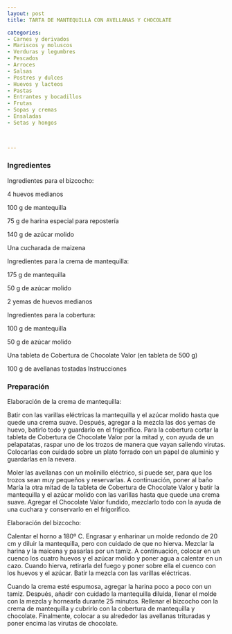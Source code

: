 ```yaml
---
layout: post
title: TARTA DE MANTEQUILLA CON AVELLANAS Y CHOCOLATE

categories:
- Carnes y derivados
- Mariscos y moluscos
- Verduras y legumbres
- Pescados
- Arroces
- Salsas
- Postres y dulces
- Huevos y lacteos
- Pastas
- Entrantes y bocadillos
- Frutas
- Sopas y cremas
- Ensaladas
- Setas y hongos
 


---
```


<h3>Ingredientes</h3>

Ingredientes para el bizcocho:

4 huevos medianos

100 g de mantequilla

75 g de harina especial para repostería

140 g de azúcar molido

Una cucharada de maizena

Ingredientes para la crema de mantequilla:

175 g de mantequilla

50 g de azúcar molido

2 yemas de huevos medianos

Ingredientes para la cobertura:

100 g de mantequilla

50 g de azúcar molido

Una tableta de Cobertura de Chocolate Valor (en tableta de 500 g)

100 g de avellanas tostadas Instrucciones

<h3>Preparación</h3>

Elaboración de la crema de mantequilla:

Batir con las varillas eléctricas la mantequilla y el azúcar molido hasta que quede una crema suave. Después, agregar a la mezcla las dos yemas de huevo, batirlo todo y guardarlo en el frigorífico. Para la cobertura cortar la tableta de Cobertura de Chocolate Valor por la mitad y, con ayuda de un pelapatatas, raspar uno de los trozos de manera que vayan saliendo virutas. Colocarlas con cuidado sobre un plato forrado con un papel de aluminio y guardarlas en la nevera.

Moler las avellanas con un molinillo eléctrico, si puede ser, para que los trozos sean muy pequeños y reservarlas. A continuación, poner al baño María la otra mitad de la tableta de Cobertura de Chocolate Valor y batir la mantequilla y el azúcar molido con las varillas hasta que quede una crema suave. Agregar el Chocolate Valor fundido, mezclarlo todo con la ayuda de una cuchara y conservarlo en el frigorífico.

Elaboración del bizcocho:

Calentar el horno a 180&ordm; C. Engrasar y enharinar un molde redondo de 20 cm y diluir la mantequilla, pero con cuidado de que no hierva. Mezclar la harina y la maicena y pasarlas por un tamiz. A continuación, colocar en un cuenco los cuatro huevos y el azúcar molido y poner agua a calentar en un cazo. Cuando hierva, retirarla del fuego y poner sobre ella el cuenco con los huevos y el azúcar. Batir la mezcla con las varillas eléctricas.

Cuando la crema esté espumosa, agregar la harina poco a poco con un tamiz. Después, añadir con cuidado la mantequilla diluida, llenar el molde con la mezcla y hornearla durante 25 minutos. Rellenar el bizcocho con la crema de mantequilla y cubrirlo con la cobertura de mantequilla y chocolate. Finalmente, colocar a su alrededor las avellanas trituradas y poner encima las virutas de chocolate.

